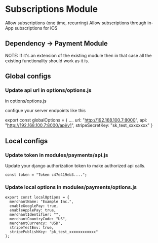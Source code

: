 # Subscriptions Module

Allow subscriptions (one time, recurring)
Allow subscriptions through in-App subscriptions for iOS

## Dependency -> Payment Module

NOTE: If it's an extension of the existing module then in that case all the existing functionality should work as it is.

## Global configs

### Update api url in options/options.js
in options/options.js

configue your server endpoints like this

export const globalOptions = {
  ....
  url: "http://192.168.100.7:8000",
  api: "http://192.168.100.7:8000/api/v1",
  stripeSecretKey: "sk_test_xxxxxxxx"
}

## Local configs

### Update token in modules/payments/api.js
Update your django authorization token to make authorized api calls.
```
const token = "Token c47e419eb3....";
```

### Update local options in modules/payments/options.js
```
export const localOptions = {
  merchantName: "Example Inc.",
  enableGooglePay: true,
  enableApplePay: true,
  merchantIdentifier: "",
  merchantCountryCode: "US",
  merchantCurrency: "USD",
  stripeTestEnv: true,
  stripePublishKey: "pk_test_xxxxxxxxxxxx"
};
```
